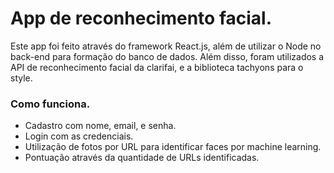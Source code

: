# App de reconhecimento facial.
Este app foi feito através do framework React.js, além de utilizar o Node no back-end para formação do banco de dados.
Além disso, foram utilizados a API de reconhecimento facial da clarifai, e a biblioteca tachyons para o style.
### Como funciona.
- Cadastro com nome, email, e senha.
- Login com as credenciais.
- Utilização de fotos por URL para identificar faces por machine learning.
- Pontuação através da quantidade de URLs identificadas.